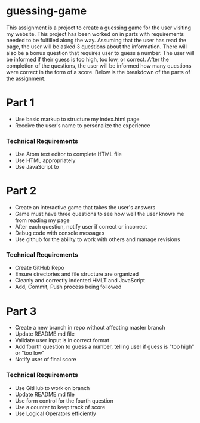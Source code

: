 # guessing-game
This assignment is a project to create a guessing game for the user visiting my website. This project has been worked on in parts with requirements needed to be fulfilled along the way.
Assuming that the user has read the page, the user will be asked 3 questions about
the information. There will also be a bonus question that requires user to guess
a number. The user will be informed if their guess is too high, too low, or correct.
After the completion of the questions, the user will be informed how many questions
were correct in the form of a score.
Below is the breakdown of the parts of the assignment.  

# Part 1
* Use basic markup to structure my index.html page
* Receive the user's name to personalize the experience
### Technical Requirements
- Use Atom text editor to complete HTML file
- Use HTML appropriately
- Use JavaScript to

# Part 2
* Create an interactive game that takes the user's answers
* Game must have three questions to see how well the user knows me from reading my page
* After each question, notify user if correct or incorrect
* Debug code with console messages
* Use github for the ability to work with others and manage revisions
### Technical Requirements
- Create GitHub Repo
- Ensure directories and file structure are organized
- Cleanly and correctly indented HMLT and JavaScript
- Add, Commit, Push process being followed

# Part 3
* Create a new branch in repo without affecting master branch
* Update README.md file
* Validate user input is in correct format
* Add fourth question to guess a number, telling user if guess is "too high" or "too low"
* Notify user of final score
### Technical Requirements
- Use GitHub to work on branch
- Update README.md file
- Use form control for the fourth question
- Use a counter to keep track of score
- Use Logical Operators efficiently

